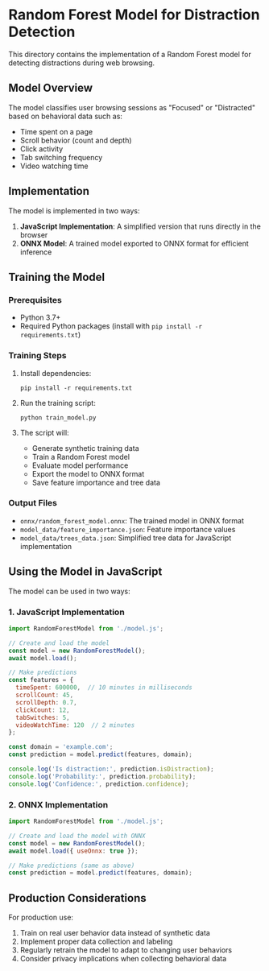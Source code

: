 # Random Forest Model for Distraction Detection

This directory contains the implementation of a Random Forest model for detecting distractions during web browsing.

## Model Overview

The model classifies user browsing sessions as "Focused" or "Distracted" based on behavioral data such as:

- Time spent on a page
- Scroll behavior (count and depth)
- Click activity
- Tab switching frequency
- Video watching time

## Implementation

The model is implemented in two ways:

1. **JavaScript Implementation**: A simplified version that runs directly in the browser
2. **ONNX Model**: A trained model exported to ONNX format for efficient inference

## Training the Model

### Prerequisites

- Python 3.7+
- Required Python packages (install with `pip install -r requirements.txt`)

### Training Steps

1. Install dependencies:
   ```
   pip install -r requirements.txt
   ```

2. Run the training script:
   ```
   python train_model.py
   ```

3. The script will:
   - Generate synthetic training data
   - Train a Random Forest model
   - Evaluate model performance
   - Export the model to ONNX format
   - Save feature importance and tree data

### Output Files

- `onnx/random_forest_model.onnx`: The trained model in ONNX format
- `model_data/feature_importance.json`: Feature importance values
- `model_data/trees_data.json`: Simplified tree data for JavaScript implementation

## Using the Model in JavaScript

The model can be used in two ways:

### 1. JavaScript Implementation

```javascript
import RandomForestModel from './model.js';

// Create and load the model
const model = new RandomForestModel();
await model.load();

// Make predictions
const features = {
  timeSpent: 600000,  // 10 minutes in milliseconds
  scrollCount: 45,
  scrollDepth: 0.7,
  clickCount: 12,
  tabSwitches: 5,
  videoWatchTime: 120  // 2 minutes
};

const domain = 'example.com';
const prediction = model.predict(features, domain);

console.log('Is distraction:', prediction.isDistraction);
console.log('Probability:', prediction.probability);
console.log('Confidence:', prediction.confidence);
```

### 2. ONNX Implementation

```javascript
import RandomForestModel from './model.js';

// Create and load the model with ONNX
const model = new RandomForestModel();
await model.load({ useOnnx: true });

// Make predictions (same as above)
const prediction = model.predict(features, domain);
```

## Production Considerations

For production use:

1. Train on real user behavior data instead of synthetic data
2. Implement proper data collection and labeling
3. Regularly retrain the model to adapt to changing user behaviors
4. Consider privacy implications when collecting behavioral data 